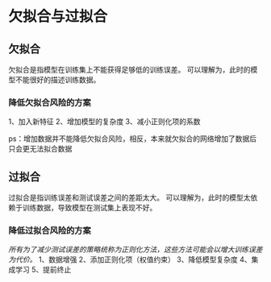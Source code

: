 # 欠拟合与过拟合

## 欠拟合

欠拟合是指模型在训练集上不能获得足够低的训练误差。
可以理解为，此时的模型不能很好的描述训练数据。

### 降低欠拟合风险的方案

1、加入新特征
2、增加模型的复杂度
3、减小正则化项的系数

ps：增加数据并不能降低欠拟合风险，相反，本来就欠拟合的网络增加了数据后只会更无法拟合数据

## 过拟合

过拟合是指训练误差和测试误差之间的差距太大。
可以理解为，此时的模型太依赖于训练数据，导致模型在测试集上表现不好。

### 降低过拟合风险的方案

_所有为了减少测试误差的策略统称为正则化方法，这些方法可能会以增大训练误差为代价。_
1、数据增强
2、添加正则化项（权值约束）
3、降低模型复杂度
4、集成学习
5、提前终止
